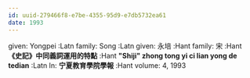 ```yaml
---
id: uuid-279466f8-e7be-4355-95d9-e7db5732ea61
date: 1993
---
```


given: Yongpei :Latn
family: Song :Latn
given: 永培 :Hant
family: 宋 :Hant
**《史記》中同義詞運用的特點** :Hant
**"Shiji" zhong tong yi ci lian yong de tedian** :Latn
In: 
**宁夏教育學院學報** :Hant
volume: 4, 1993